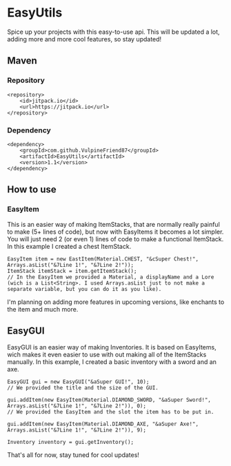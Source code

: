 # EasyUtils

Spice up your projects with this easy-to-use api. This will be updated a lot, adding more and more cool features, so stay updated!

## Maven
### Repository
```
<repository>
    <id>jitpack.io</id>
    <url>https://jitpack.io</url>
</repository>
```
### Dependency
```
<dependency>
    <groupId>com.github.VulpineFriend87</groupId>
    <artifactId>EasyUtils</artifactId>
    <version>1.1</version>
</dependency>
```
## How to use
### EasyItem
This is an easier way of making ItemStacks, that are normally really painful to make (5+ lines of code), but now with EasyItems it becomes a lot simpler. You will just need 2 (or even 1) lines of code to make a functional ItemStack. In this example I created  a chest ItemStack.
```
EasyItem item = new EastItem(Material.CHEST, "&cSuper Chest!", Arrays.asList("&7Line 1!", "&7Line 2!"));
ItemStack itemStack = item.getItemStack();
// In the EasyItem we provided a Material, a displayName and a Lore (wich is a List<String>. I used Arrays.asList just to not make a separate variable, but you can do it as you like).
```
I'm planning on adding more features in upcoming versions, like enchants to the item and much more.

## EasyGUI
EasyGUI is an easier way of making Inventories. It is based on EasyItems, wich makes it even easier to use with out making all of the ItemStacks manually. In this example, I created a basic inventory with a sword and an axe.
```
EasyGUI gui = new EasyGUI("&aSuper GUI!", 10);
// We provided the title and the size of the GUI.

gui.addItem(new EasyItem(Material.DIAMOND_SWORD, "&aSuper Sword!", Arrays.asList("&7Line 1!", "&7Line 2!")), 0);
// We provided the EasyItem and the slot the item has to be put in.

gui.addItem(new EasyItem(Material.DIAMOND_AXE, "&aSuper Axe!", Arrays.asList("&7Line 1!", "&7Line 2!")), 9);

Inventory inventory = gui.getInventory();
```

That's all for now, stay tuned for cool updates!